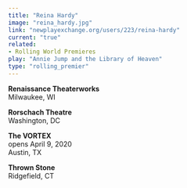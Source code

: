 ```yaml
---
title: "Reina Hardy"
image: "reina_hardy.jpg"
link: "newplayexchange.org/users/223/reina-hardy"
current: "true"
related:
- Rolling World Premieres
play: "Annie Jump and the Library of Heaven"
type: "rolling_premier"
---
```


**Renaissance Theaterworks**\
Milwaukee, WI

**Rorschach Theatre**\
Washington, DC

**The VORTEX**\
opens April 9, 2020\
Austin, TX

**Thrown Stone**\
Ridgefield, CT
